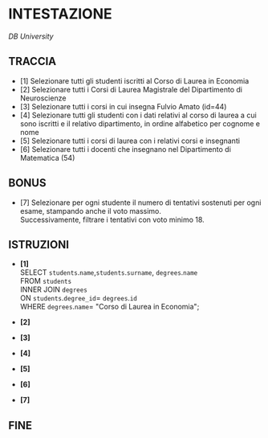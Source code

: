 # INTESTAZIONE

_DB University_

## TRACCIA

- [1] Selezionare tutti gli studenti iscritti al Corso di Laurea in Economia
- [2] Selezionare tutti i Corsi di Laurea Magistrale del Dipartimento di
  Neuroscienze
- [3] Selezionare tutti i corsi in cui insegna Fulvio Amato (id=44)
- [4] Selezionare tutti gli studenti con i dati relativi al corso di laurea a cui
  sono iscritti e il relativo dipartimento, in ordine alfabetico per cognome e
  nome
- [5] Selezionare tutti i corsi di laurea con i relativi corsi e insegnanti
- [6] Selezionare tutti i docenti che insegnano nel Dipartimento di
  Matematica (54)

## BONUS

- [7] Selezionare per ogni studente il numero di tentativi sostenuti
  per ogni esame, stampando anche il voto massimo.  
  Successivamente,
  filtrare i tentativi con voto minimo 18.

## ISTRUZIONI

- **[1]**  
  SELECT `students`.`name`,`students`.`surname`, `degrees`.`name`  
  FROM `students`  
  INNER JOIN `degrees`  
  ON `students`.`degree_id`= `degrees`.`id`  
  WHERE `degrees`.`name`= "Corso di Laurea in Economia";

- **[2]**

- **[3]**

- **[4]**

- **[5]**

- **[6]**

- **[7]**

## FINE
